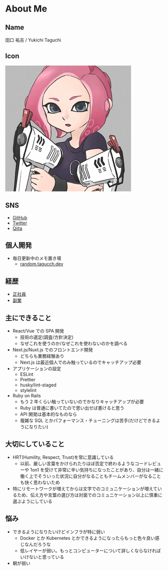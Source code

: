 # About Me

## Name

田口 祐吉 / Yukichi Taguchi

## Icon

![](icon.png)

## SNS

- [GitHub](https://github.com/tagucch)
- [Twitter](https://twitter.com/tagucch)
- [Qiita](https://qiita.com/tagucch)

## 個人開発

- 毎日更新中のメモ置き場
  - [random\.tagucch\.dev](https://random.tagucch.dev/)

## 経歴

- [正社員](https://github.com/tagucch/about_me/blob/master/JobCareer.md)
- [副業](https://github.com/tagucch/about_me/blob/master/SubJobCareer.md)

## 主にできること

- React/Vue での SPA 開発
  - 技術の選定(調査/方針決定)
  - なぜこれを使うのか/なぜこれを使わないのかを調べる
- Next.js/Nuxt.js でのフロントエンド開発
  - どちらも業務経験あり
  - Next.js は最近個人でのみ触っているのでキャッチアップ必要
- アプリケーションの設定
  - ESLint
  - Prettier
  - husky/lint-staged
  - stylelint
- Ruby on Rails
  - もう 2 年くらい触っていないのでかなりキャッチアップが必要
  - Ruby は普通に書いてたので思い出せば書けると思う
  - API 開発は基本的なものなら
  - 複雑な SQL とかパフォーマンス・チューニングは苦手(だけどできるようになりたい)

## 大切にしていること

- HRT(Humility, Respect, Trust)を常に意識している
  - 以前、厳しい言葉をかけられたりほぼ否定で終わるようなコードレビューや 1on1 を受けて非常に辛い気持ちになったことがあり、自分は一緒に働く上でそういった状況に自分がなることもチームメンバーがなることも快く思わないため
- 特にリモートワークが増えてからは文字でのコミュニケーションが増えているため、伝え方や言葉の選び方は対面でのコミュニケーション以上に慎重に選ぶようにしている

## 悩み

- できるようになりたいけどインフラが特に弱い
  - Docker とか Kubernetes とかできるようになったらもっと色々良い感じなんだろうな
  - 低レイヤーが弱い。もっとコンピューターについて詳しくならなければいけないと思っている
- 朝が弱い
